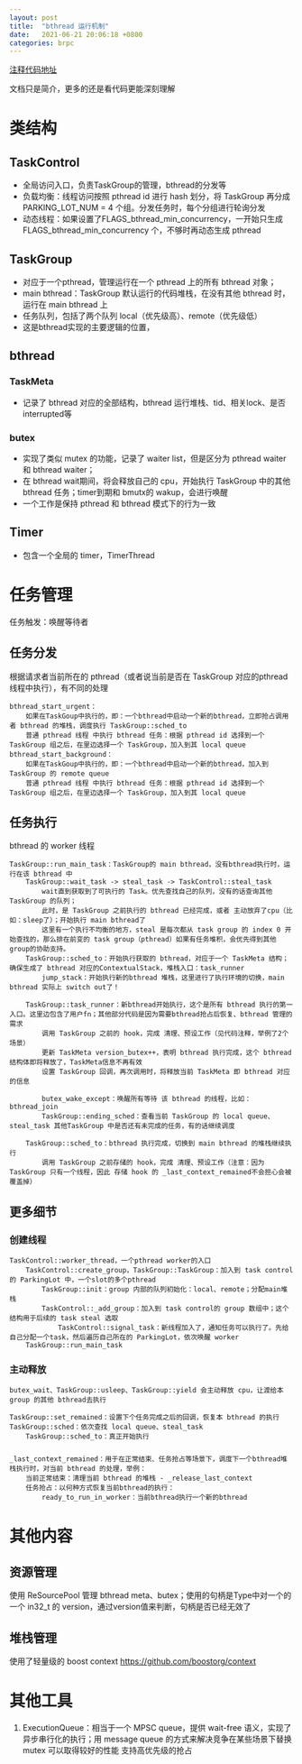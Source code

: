 ```yaml
---
layout: post
title:  "bthread 运行机制"
date:   2021-06-21 20:06:18 +0800
categories: brpc
---
```


[注释代码地址](https://github.com/deepld/brpc-annotation/tree/master/src/bthread)

文档只是简介，更多的还是看代码更能深刻理解

# 类结构
## TaskControl
* 全局访问入口，负责TaskGroup的管理，bthread的分发等
* 负载均衡：线程访问按照 pthread id 进行 hash 划分，将 TaskGroup 再分成 PARKING_LOT_NUM = 4 个组。分发任务时，每个分组进行轮询分发
* 动态线程：如果设置了FLAGS_bthread_min_concurrency，一开始只生成 FLAGS_bthread_min_concurrency 个，不够时再动态生成 pthread


## TaskGroup
* 对应于一个pthread，管理运行在一个 pthread 上的所有 bthread 对象；
* main bthread：TaskGroup 默认运行的代码堆栈，在没有其他 bthread 时，运行在 main bthread 上
* 任务队列，包括了两个队列 local（优先级高）、remote（优先级低）
* 这是bthread实现的主要逻辑的位置，

## bthread
### TaskMeta
* 记录了 bthread 对应的全部结构，bthread 运行堆栈、tid、相关lock、是否 interrupted等

### butex
* 实现了类似 mutex 的功能，记录了 waiter list，但是区分为 pthread waiter 和 bthread waiter； 
* 在 bthread wait期间，将会释放自己的 cpu，开始执行 TaskGroup 中的其他 bthread 任务；timer到期和 bmutx的 wakup，会进行唤醒
* 一个工作是保持 pthread 和 bthread 模式下的行为一致

## Timer
* 包含一个全局的 timer，TimerThread

# 任务管理
任务触发：唤醒等待者

## 任务分发
根据请求者当前所在的 pthread（或者说当前是否在 TaskGroup 对应的pthread线程中执行），有不同的处理

    bthread_start_urgent：
        如果在TaskGoup中执行的，即：一个bthread中启动一个新的bthread，立即抢占调用者 bthread 的堆栈，调度执行 TaskGroup::sched_to
        普通 pthread 线程 中执行 bthread 任务：根据 pthread id 选择到一个 TaskGroup 组之后，在里边选择一个 TaskGroup，加入到其 local queue
    bthread_start_background：
        如果在TaskGoup中执行的，即：一个bthread中启动一个新的bthread，加入到 TaskGroup 的 remote queue
        普通 pthread 线程 中执行 bthread 任务：根据 pthread id 选择到一个 TaskGroup 组之后，在里边选择一个 TaskGroup，加入到其 local queue


## 任务执行
bthread 的 worker 线程
    
    TaskGroup::run_main_task：TaskGroup的 main bthread，没有bthread执行时，运行在该 bthread 中
        TaskGroup::wait_task -> steal_task -> TaskControl::steal_task
            wait直到获取到了可执行的 Task。优先查找自己的队列，没有的话查询其他 TaskGroup 的队列；
            此时，是 TaskGroup 之前执行的 bthread 已经完成，或者 主动放弃了cpu（比如：sleep了）；开始执行 main bthread了
            这里有一个执行不均衡的地方，steal 是每次都从 task group 的 index 0 开始查找的，那么排在前变的 task group（pthread）如果有任务堆积，会优先得到其他group的协助支持。
        TaskGroup::sched_to：开始执行获取的 bthread，对应于一个 TaskMeta 结构；确保生成了 bthread 对应的ContextualStack，堆栈入口：task_runner
            jump_stack：开始执行新的bthread 堆栈，这里进行了执行环境的切换，main bthread 实际上 switch out了！

        TaskGroup::task_runner：新bthread开始执行，这个是所有 bthread 执行的第一入口。这里边包含了用户fn；其他部分代码是因为需要bthread抢占后恢复、bthread 管理的需求
            调用 TaskGroup 之前的 hook，完成 清理、预设工作（见代码注释，举例了2个场景）
            更新 TaskMeta version_butex++，表明 bthread 执行完成，这个 bthread 结构体即将释放了，TaskMeta信息不再有效
            设置 TaskGroup 回调，再次调用时，将释放当前 TaskMeta 即 bthread 对应的信息

            butex_wake_except：唤醒所有等待 该 bthread 的线程，比如：bthread_join
            TaskGroup::ending_sched：查看当前 TaskGroup 的 local queue、steal_task 其他TaskGroup 中是否还有未完成的任务，有的话继续调度

        TaskGroup::sched_to：bthread 执行完成，切换到 main bthread 的堆栈继续执行
            调用 TaskGroup 之前存储的 hook，完成 清理、预设工作（注意：因为 TaskGroup 只有一个线程，因此 存储 hook 的 _last_context_remained不会担心会被覆盖掉）

## 更多细节
### 创建线程
    TaskControl::worker_thread，一个pthread worker的入口
        TaskControl::create_group，TaskGroup::TaskGroup：加入到 task control的 ParkingLot 中，一个slot的多个pthread
            TaskGroup::init：group 内部的队列初始化：local、remote；分配main堆栈
            TaskControl::_add_group：加入到 task control的 group 数组中；这个结构用于后续的 task steal 选取
                TaskControl::signal_task：新线程加入了，通知任务可以执行了。先给自己分配一个task，然后遍历自己所在的 ParkingLot，依次唤醒 worker
        TaskGroup::run_main_task
    
### 主动释放
    butex_wait、TaskGroup::usleep、TaskGroup::yield 会主动释放 cpu，让渡给本 group 的其他 bthread去执行

    TaskGroup::set_remained：设置下个任务完成之后的回调，恢复本 bthread 的执行
    TaskGroup::sched：依次查找 local queue、steal_task 
        TaskGroup::sched_to：真正开始执行

###
    _last_context_remained：用于在正常结束、任务抢占等场景下，调度下一个bthread堆栈执行时，对当前 bthread 的处理，举例：
        当前正常结束：清理当前 bthread 的堆栈 - _release_last_context
        任务抢占：以何种方式恢复当前bthread的执行：
            ready_to_run_in_worker：当前bthread执行一个新的bthread

   
# 其他内容
## 资源管理
使用 ReSourcePool 管理 bthread meta、butex；使用的句柄是Type中对一个的一个 in32_t 的 version，通过version值来判断，句柄是否已经无效了

## 堆栈管理
使用了轻量级的 boost context https://github.com/boostorg/context

# 其他工具
1. ExecutionQueue：相当于一个 MPSC queue，提供 wait-free 语义，实现了异步串行化的执行；用 message queue 的方式来解决竞争在某些场景下替换 mutex 可以取得较好的性能
   支持高优先级的抢占




